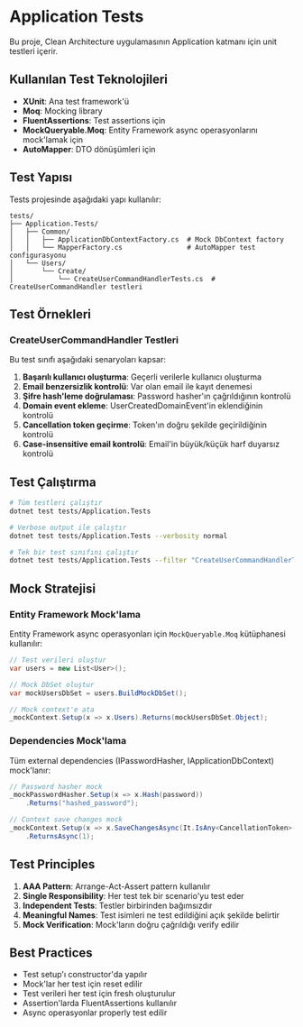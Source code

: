 # Application Tests

Bu proje, Clean Architecture uygulamasının Application katmanı için unit testleri içerir.

## Kullanılan Test Teknolojileri

- **XUnit**: Ana test framework'ü
- **Moq**: Mocking library
- **FluentAssertions**: Test assertions için
- **MockQueryable.Moq**: Entity Framework async operasyonlarını mock'lamak için
- **AutoMapper**: DTO dönüşümleri için

## Test Yapısı

Tests projesinde aşağıdaki yapı kullanılır:

```
tests/
├── Application.Tests/
│   ├── Common/
│   │   ├── ApplicationDbContextFactory.cs  # Mock DbContext factory
│   │   └── MapperFactory.cs                # AutoMapper test configurasyonu
│   └── Users/
│       └── Create/
│           └── CreateUserCommandHandlerTests.cs  # CreateUserCommandHandler testleri
```

## Test Örnekleri

### CreateUserCommandHandler Testleri

Bu test sınıfı aşağıdaki senaryoları kapsar:

1. **Başarılı kullanıcı oluşturma**: Geçerli verilerle kullanıcı oluşturma
2. **Email benzersizlik kontrolü**: Var olan email ile kayıt denemesi
3. **Şifre hash'leme doğrulaması**: Password hasher'ın çağrıldığının kontrolü
4. **Domain event ekleme**: UserCreatedDomainEvent'in eklendiğinin kontrolü
5. **Cancellation token geçirme**: Token'ın doğru şekilde geçirildiğinin kontrolü
6. **Case-insensitive email kontrolü**: Email'in büyük/küçük harf duyarsız kontrolü

## Test Çalıştırma

```bash
# Tüm testleri çalıştır
dotnet test tests/Application.Tests

# Verbose output ile çalıştır
dotnet test tests/Application.Tests --verbosity normal

# Tek bir test sınıfını çalıştır
dotnet test tests/Application.Tests --filter "CreateUserCommandHandlerTests"
```

## Mock Stratejisi

### Entity Framework Mock'lama

Entity Framework async operasyonları için `MockQueryable.Moq` kütüphanesi kullanılır:

```csharp
// Test verileri oluştur
var users = new List<User>();

// Mock DbSet oluştur
var mockUsersDbSet = users.BuildMockDbSet();

// Mock context'e ata
_mockContext.Setup(x => x.Users).Returns(mockUsersDbSet.Object);
```

### Dependencies Mock'lama

Tüm external dependencies (IPasswordHasher, IApplicationDbContext) mock'lanır:

```csharp
// Password hasher mock
_mockPasswordHasher.Setup(x => x.Hash(password))
    .Returns("hashed_password");

// Context save changes mock
_mockContext.Setup(x => x.SaveChangesAsync(It.IsAny<CancellationToken>()))
    .ReturnsAsync(1);
```

## Test Principles

1. **AAA Pattern**: Arrange-Act-Assert pattern kullanılır
2. **Single Responsibility**: Her test tek bir scenario'yu test eder
3. **Independent Tests**: Testler birbirinden bağımsızdır
4. **Meaningful Names**: Test isimleri ne test edildiğini açık şekilde belirtir
5. **Mock Verification**: Mock'ların doğru çağrıldığı verify edilir

## Best Practices

- Test setup'ı constructor'da yapılır
- Mock'lar her test için reset edilir
- Test verileri her test için fresh oluşturulur
- Assertion'larda FluentAssertions kullanılır
- Async operasyonlar properly test edilir

